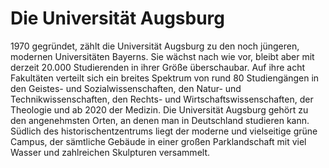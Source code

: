 # Die Universität Augsburg

1970 gegründet, zählt die Universität Augsburg zu den noch jüngeren, modernen Universitäten Bayerns. Sie wächst nach wie vor, bleibt aber mit derzeit 20.000 Studierenden in ihrer Größe überschaubar. Auf ihre acht Fakultäten verteilt sich ein breites Spektrum von rund 80 Studiengängen in den Geistes- und Sozialwissenschaften, den Natur- und Technikwissenschaften, den Rechts- und Wirtschaftswissenschaften, der Theologie und ab 2020 der Medizin. 
Die Universität Augsburg gehört zu den angenehmsten Orten, an denen man in Deutschland studieren kann.
Südlich des historischentzentrums liegt der moderne und vielseitige grüne Campus, der sämtliche Gebäude in einer großen Parklandschaft mit viel Wasser und zahlreichen Skulpturen versammelt.
